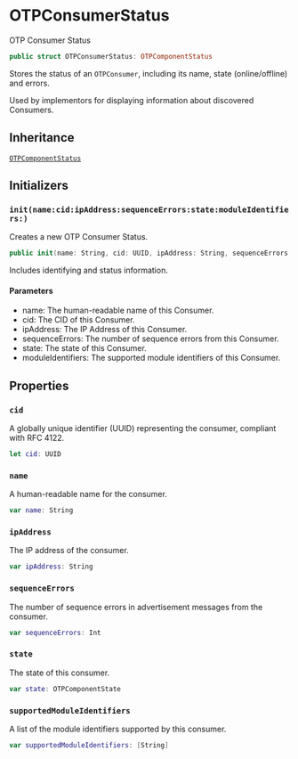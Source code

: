 # OTPConsumerStatus

OTP Consumer Status

``` swift
public struct OTPConsumerStatus: OTPComponentStatus
```

Stores the status of an `OTPConsumer`, including its name, state (online/offline) and errors.

Used by implementors for displaying information about discovered Consumers.

## Inheritance

[`OTPComponentStatus`](OTPComponentStatus)

## Initializers

### `init(name:cid:ipAddress:sequenceErrors:state:moduleIdentifiers:)`

Creates a new OTP Consumer Status.

``` swift
public init(name: String, cid: UUID, ipAddress: String, sequenceErrors: Int, state: OTPComponentState, moduleIdentifiers: [OTPModuleIdentifier])
```

Includes identifying and status information.

#### Parameters

  - name: The human-readable name of this Consumer.
  - cid: The CID of this Consumer.
  - ipAddress: The IP Address of this Consumer.
  - sequenceErrors: The number of sequence errors from this Consumer.
  - state: The state of this Consumer.
  - moduleIdentifiers: The supported module identifiers of this Consumer.

## Properties

### `cid`

A globally unique identifier (UUID) representing the consumer, compliant with RFC 4122.

``` swift
let cid: UUID
```

### `name`

A human-readable name for the consumer.

``` swift
var name: String
```

### `ipAddress`

The IP address of the consumer.

``` swift
var ipAddress: String
```

### `sequenceErrors`

The number of sequence errors in advertisement messages from the consumer.

``` swift
var sequenceErrors: Int
```

### `state`

The state of this consumer.

``` swift
var state: OTPComponentState
```

### `supportedModuleIdentifiers`

A list of the module identifiers supported by this consumer.

``` swift
var supportedModuleIdentifiers: [String]
```
